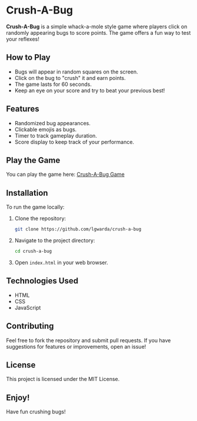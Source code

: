 # Crush-A-Bug

**Crush-A-Bug** is a simple whack-a-mole style game where players click on randomly appearing bugs to score points. The game offers a fun way to test your reflexes!

## How to Play

- Bugs will appear in random squares on the screen.
- Click on the bug to "crush" it and earn points.
- The game lasts for 60 seconds.
- Keep an eye on your score and try to beat your previous best!

## Features

- Randomized bug appearances.
- Clickable emojis as bugs.
- Timer to track gameplay duration.
- Score display to keep track of your performance.

## Play the Game

You can play the game here: [Crush-A-Bug Game](https://lgwarda.github.io/crush-a-bug/)

## Installation

To run the game locally:

1. Clone the repository:

   ```bash
   git clone https://github.com/lgwarda/crush-a-bug
   ```

2. Navigate to the project directory:

   ```bash
   cd crush-a-bug
   ```

3. Open `index.html` in your web browser.

## Technologies Used

- HTML
- CSS
- JavaScript

## Contributing

Feel free to fork the repository and submit pull requests. If you have suggestions for features or improvements, open an issue!

## License

This project is licensed under the MIT License.

## Enjoy!

Have fun crushing bugs!

